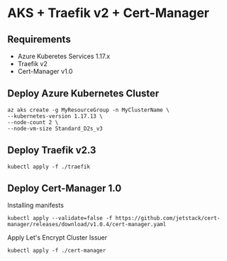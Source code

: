 # AKS + Traefik v2 + Cert-Manager

## Requirements 

- Azure Kuberetes Services 1.17.x
- Traefik v2
- Cert-Manager v1.0

## Deploy Azure Kubernetes Cluster

```
az aks create -g MyResourceGroup -n MyClusterName \
--kubernetes-version 1.17.13 \
--node-count 2 \
--node-vm-size Standard_D2s_v3
```

## Deploy Traefik v2.3

```
kubectl apply -f ./traefik
```

## Deploy Cert-Manager 1.0

Installing manifests
```
kubectl apply --validate=false -f https://github.com/jetstack/cert-manager/releases/download/v1.0.4/cert-manager.yaml
```

Apply Let's Encrypt Cluster Issuer
```
kubectl apply -f ./cert-manager
```
